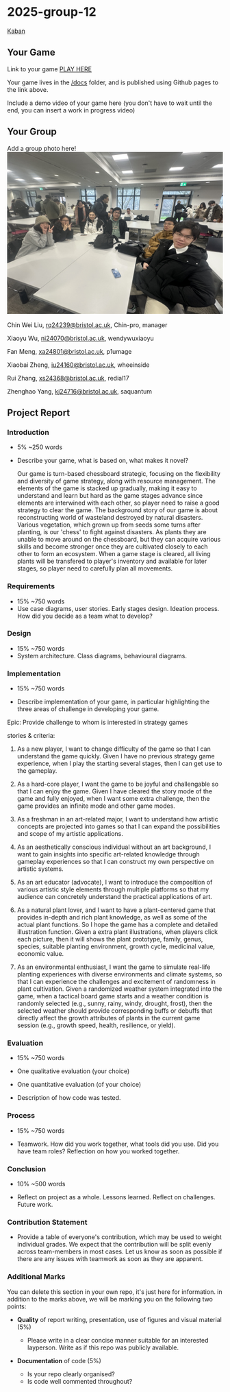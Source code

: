 # 2025-group-12

[Kaban](https://succulent-fedora-3cf.notion.site/18c028ddf64e809da9e4f3fcc03ee99d?v=18c028ddf64e80aaa882000ce3420299)

## Your Game

Link to your game [PLAY HERE](https://uob-comsm0166.github.io/2025-group-12/)

Your game lives in the [/docs](/docs) folder, and is published using Github pages to the link above.

Include a demo video of your game here (you don't have to wait until the end, you can insert a work in progress video)

## Your Group

Add a group photo here!
![Group Photo](documents/week01-research/images/Group_photo.JPG)


Chin Wei Liu, rq24239@bristol.ac.uk, Chin-pro, manager

Xiaoyu Wu, ni24070@bristol.ac.uk, wendywuxiaoyu

Fan Meng, xa24801@bristol.ac.uk, p1umage

Xiaobai Zheng, iu24160@bristol.ac.uk, wheeinside

Rui Zhang, xs24368@bristol.ac.uk, redial17

Zhenghao Yang, kj24716@bristol.ac.uk, saquantum


## Project Report

### Introduction

- 5% ~250 words 
- Describe your game, what is based on, what makes it novel?


  Our game is turn-based chessboard strategic, focusing on the flexibility and diversity of game strategy, along with resource management. The elements of the game is stacked up gradually, making it easy to understand and learn but hard as the game stages advance since elements are interwined with each other, so player need to raise a good strategy to clear the game. The background story of our game is about reconstructing world of wasteland destroyed by natural disasters. Various vegetation, which grown up from seeds some turns after planting, is our 'chess' to fight against disasters. As plants they are unable to move around on the chessboard, but they can acquire various skills and become stronger once they are cultivated closely to each other to form an ecosystem. When a game stage is cleared, all living plants will be transfered to player's inventory and available for later stages, so player need to carefully plan all movements.


### Requirements 

- 15% ~750 words
- Use case diagrams, user stories. Early stages design. Ideation process. How did you decide as a team what to develop? 

### Design

- 15% ~750 words 
- System architecture. Class diagrams, behavioural diagrams. 

### Implementation

- 15% ~750 words

- Describe implementation of your game, in particular highlighting the three areas of challenge in developing your game.


Epic:
  Provide challenge to whom is interested in strategy games

stories & criteria:
  1. As a new player, I want to change difficulty of the game so that I can understand the game quickly.
     Given I have no previous strategy game experience, when I play the starting several stages, then I can get use to the gameplay.
  2. As a hard-core player, I want the game to be joyful and challengable so that I can enjoy the game.
     Given I have cleared the story mode of the game and fully enjoyed, when I want some extra challenge, then the game provides an infinite mode and other game modes.
  3. As a freshman in an art-related major, I want to understand how artistic concepts are projected into games so that I can expand the possibilities and scope of my artistic applications.
  4. As an aesthetically conscious individual without an art background, I want to gain insights into specific art-related knowledge through gameplay experiences so that I can construct my own perspective on artistic systems.
  5. As an art educator (advocate), I want to introduce the composition of various artistic style elements through multiple platforms so that my audience can concretely understand the practical applications of art.

  6. As a natural plant lover, and I want to have a plant-centered game that provides in-depth and rich plant knowledge, as well as some of the actual plant functions. So I hope the game has a complete and detailed illustration function.
     Given a extra plant illustrations, when players click each picture, 
     then it will shows the plant prototype, family, genus, species, suitable planting environment, growth cycle, medicinal value, economic value.
  7. As an environmental enthusiast, I want the game to simulate real-life planting experiences with diverse environments and climate systems, so that I can experience the challenges and excitement of randomness in plant cultivation.
     Given a randomized weather system integrated into the game, when a tactical board game starts and a weather condition is randomly selected (e.g., sunny, rainy, windy, drought, frost), 
     then the selected weather should provide corresponding buffs or debuffs that directly affect the growth attributes of plants in the current game session (e.g., growth speed, health, resilience, or yield).  


### Evaluation

- 15% ~750 words

- One qualitative evaluation (your choice) 

- One quantitative evaluation (of your choice) 

- Description of how code was tested. 

### Process 

- 15% ~750 words

- Teamwork. How did you work together, what tools did you use. Did you have team roles? Reflection on how you worked together. 

### Conclusion

- 10% ~500 words

- Reflect on project as a whole. Lessons learned. Reflect on challenges. Future work. 

### Contribution Statement

- Provide a table of everyone's contribution, which may be used to weight individual grades. We expect that the contribution will be split evenly across team-members in most cases. Let us know as soon as possible if there are any issues with teamwork as soon as they are apparent. 

### Additional Marks

You can delete this section in your own repo, it's just here for information. in addition to the marks above, we will be marking you on the following two points:

- **Quality** of report writing, presentation, use of figures and visual material (5%) 
  - Please write in a clear concise manner suitable for an interested layperson. Write as if this repo was publicly available.

- **Documentation** of code (5%)

  - Is your repo clearly organised? 
  - Is code well commented throughout?
